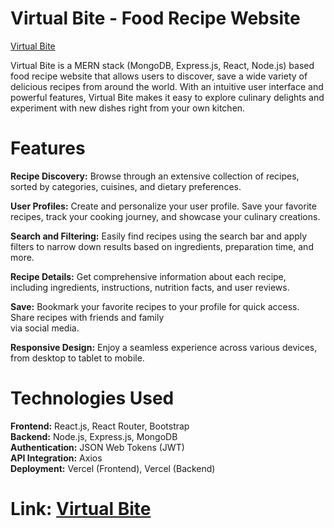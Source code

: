 # Virtual Bite - Food Recipe Website 
[Virtual Bite](https://virtual-bite.vercel.app/)

Virtual Bite is a MERN stack (MongoDB, Express.js, React, Node.js) based food recipe website that allows users to
discover, save a wide variety of delicious recipes from around the world. With an intuitive user interface
and powerful features, Virtual Bite makes it easy to explore culinary delights and experiment with new dishes right from
your own kitchen.

# Features

**Recipe Discovery:** Browse through an extensive collection of recipes, sorted by categories, cuisines, and dietary
preferences.  

**User Profiles:** Create and personalize your user profile. Save your favorite recipes, track your cooking journey, and
showcase your culinary creations.  

**Search and Filtering:** Easily find recipes using the search bar and apply filters to narrow down results based on
ingredients, preparation time, and more.  

**Recipe Details:** Get comprehensive information about each recipe, including ingredients, instructions, nutrition
facts,
and user reviews.  

**Save:** Bookmark your favorite recipes to your profile for quick access. Share recipes with friends and family  
via social media.

**Responsive Design:** Enjoy a seamless experience across various devices, from desktop to tablet to mobile.  

# Technologies Used

**Frontend:** React.js, React Router, Bootstrap  
**Backend:** Node.js, Express.js, MongoDB  
**Authentication:** JSON Web Tokens (JWT)  
**API Integration:** Axios  
**Deployment:** Vercel (Frontend), Vercel (Backend)  

# Link: [Virtual Bite](https://virtual-bite.vercel.app/)  
